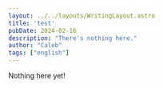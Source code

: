 ```yaml
---
layout: ../../layouts/WritingLayout.astro
title: 'test'
pubDate: 2024-02-16
description: "There's nothing here."
author: "Caleb"
tags: ["english"]
---
```


Nothing here yet!